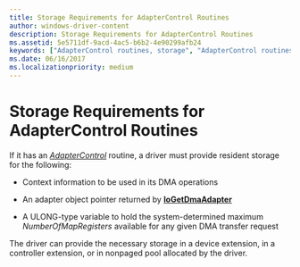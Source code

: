 ```yaml
---
title: Storage Requirements for AdapterControl Routines
author: windows-driver-content
description: Storage Requirements for AdapterControl Routines
ms.assetid: 5e5711df-9acd-4ac5-b6b2-4e90299afb24
keywords: ["AdapterControl routines, storage", "AdapterControl routines, writing", "adapter objects WDK kernel , writing AdapterControl routines", "DMA transfers WDK kernel , writing AdapterControl routines", "storage WDK DMA"]
ms.date: 06/16/2017
ms.localizationpriority: medium
---
```


# Storage Requirements for AdapterControl Routines





If it has an [*AdapterControl*](https://msdn.microsoft.com/library/windows/hardware/ff540504) routine, a driver must provide resident storage for the following:

-   Context information to be used in its DMA operations

-   An adapter object pointer returned by [**IoGetDmaAdapter**](https://msdn.microsoft.com/library/windows/hardware/ff549220)

-   A ULONG-type variable to hold the system-determined maximum *NumberOfMapRegisters* available for any given DMA transfer request

The driver can provide the necessary storage in a device extension, in a controller extension, or in nonpaged pool allocated by the driver.

 

 




